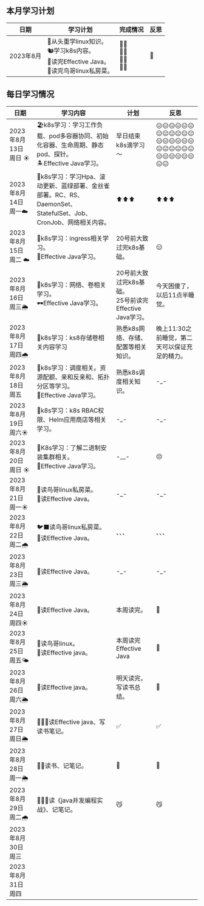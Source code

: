 ## 本月学习计划

| 日期      | 学习计划                                                     | 完成情况                | 反思 |
| --------- | ------------------------------------------------------------ | ----------------------- | ---- |
| 2023年8月 | 🦥从头重学linux知识。<br/>🐿️学习k8s内容。<br/>💫读完Effective Java。<br/>🍑读完鸟哥linux私房菜。 | 🤦‍♂️<br/>🤦‍♂️<br/>🤦‍♂️<br/>🤦‍♂️ | 🤔️    |

  

## 每日学习情况

| 日期                 | 学习内容                                                     | 计划                                                       | 反思                                          |
| -------------------- | ------------------------------------------------------------ | ---------------------------------------------------------- | --------------------------------------------- |
| 2023年8月13日 周日 ☀️ | 🏖️k8s学习：学习工作负载、pod多容器协同、初始化容器、生命周期、静态pod、探针。<br/>🏝️Effective Java学习。 | 早日结束k8s滴学习～                                        | 😑😑😑😑😑😑😑😑😑😑😑😑😑😑😑😑😑😑😑😑😑😑😑😑😑😑😑😑😑😑😑😑              |
| 2023年8月14日 周一☁️  | 🍦k8s学习：学习Hpa、滚动更新、蓝绿部署、金丝雀部署。RC、RS、DaemonSet、StatefulSet、Job、CronJob、网络相关内容。 | ⬆️⬆️⬆️                                                        | ⬆️⬆️⬆️                                           |
| 2023年8月15日 周二 ☁️ | 🍩k8s学习：ingress相关学习。<br/>🥜Effective Java学习。        | 20号前大致过完k8s基础。                                    | 😑                                             |
| 2023年8月16日 周三🌦️  | 🌚k8s学习：网络、卷相关学习。<br/>🕶️Effective Java学习。       | 20号前大致过完k8s基础。<br/>25号前读完Effective Java学习。 | 今天困傻了，以后11点半睡觉。                  |
| 2023年8月17日 周四🌧️  | 🍇k8s学习：ks8存储卷相关内容学习<br/>                         | 熟悉k8s网络、存储、配置等相关知识。                        | 晚上11:30之前睡觉，第二天可以保证充足的精力。 |
| 2023年8月18日 周五   | 🍗k8s学习：调度相关。资源配额、亲和反亲和、拓扑分区等学习。<br/>🍤Effective Java学习。 | 熟悉k8s调度相关知识。                                      | -_-                                           |
| 2023年8月19日 周六☀️  | 💩k8s学习：k8s RBAC权限、Helm应用商店等相关学习。             | -_-                                                        | -_-                                           |
| 2023年8月20日 周日 ☀️ | 🤢K8s学习：了解二进制安装集群相关。<br/>🧌Effective Java学习。 | -__-                                                       | 😔                                             |
| 2023年8月21日 周一☀️  | 🦉读鸟哥linux私房菜。<br/>👀读Effective Java。                 | -_-                                                        | -_-                                           |
| 2023年8月22日 周二🌧️  | 🐦‍⬛读鸟哥linux私房菜。<br/>🐍读Effective Java。                | 、、、                                                     | 、、、                                        |
| 2023年8月23日 周三🌦️  | 👜读Effective Java。<br/>                                     | -_-                                                        | -_-                                           |
| 2023年8月24日 周四☀️  | 🥱读Effective Java。<br/>                                     | 本周读完。                                                 | 🤯                                             |
| 2023年8月25日 周五🌤️  | 🍯读鸟哥linux。<br/>🍩读Effective java。                       | 本周读完Effective Java                                     | 🤯                                             |
| 2023年8月26日 周六🌦️  | 🍦读Effective java。                                          | 明天读完，写读书总结。                                     | 🍨                                             |
| 2023年8月27日 周日🌦️  | 🧑🏿‍🦯读Effective java、写读书笔记。                            | ✅                                                          | ✅                                             |
| 2023年8月28日 周一🌦️  | 👨‍🦯读书、记笔记。                                             | 🏃                                                          | 🏃                                             |
| 2023年8月29日 周二🌧️  | 👩🏻‍🦯读《java并发编程实战》、记笔记。                          | 😼                                                          | 😼                                             |
| 2023年8月30日 周三   |                                                              |                                                            |                                               |
| 2023年8月31日 周四   |                                                              |                                                            |                                               |

